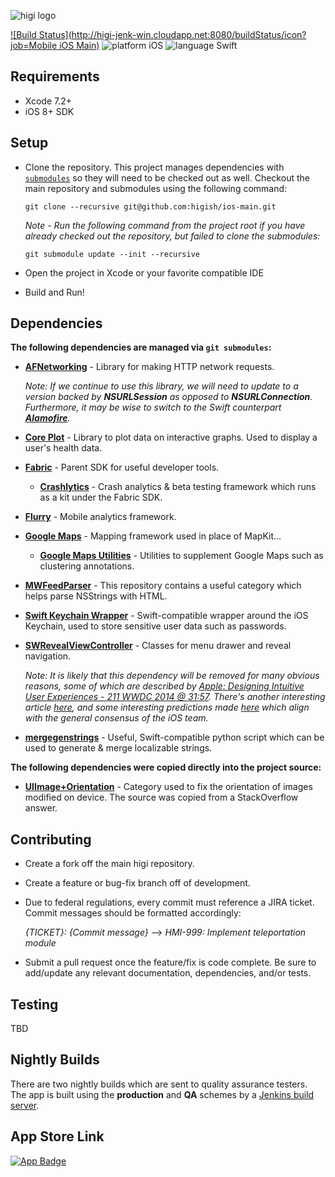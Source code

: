 ![higi logo](https://higi.com/downloads/press_kit/higi_color-transparent_logo.png)

[![Build Status](http://higi-jenk-win.cloudapp.net:8080/buildStatus/icon?job=Mobile iOS Main)](http://higi-jenk-win.cloudapp.net:8080/job/Mobile%20iOS%20Main/)
![platform iOS](https://img.shields.io/badge/platform-ios-lightgray.svg)
![language Swift](https://img.shields.io/badge/language-Swift%202.1-orange.svg)

Requirements
------------
- Xcode 7.2+
- iOS 8+ SDK


Setup
-----

- Clone the repository. This project manages dependencies with [`submodules`](http://www.git-scm.com/book/en/v2/Git-Tools-Submodules) so they will need to be checked out as well. Checkout the main repository and submodules using the following command:

  `git clone --recursive git@github.com:higish/ios-main.git`

  *Note - Run the following command from the project root if you have already checked out the repository, but failed to clone the submodules:*
  
    `git submodule update --init --recursive`

- Open the project in Xcode or your favorite compatible IDE
- Build and Run!

Dependencies
------------
__The following dependencies are managed via `git submodules`:__
- [**AFNetworking**](https://github.com/AFNetworking/AFNetworking) - Library for making HTTP network requests. 

  *Note: If we continue to use this library, we will need to update to a version backed by __NSURLSession__ as opposed to __NSURLConnection__. Furthermore, it may be wise to switch to the Swift counterpart [**Alamofire**](https://github.com/Alamofire/Alamofire.git).*
- [**Core Plot**](https://github.com/higish/core-plot) - Library to plot data on interactive graphs. Used to display a user's health data.
- [**Fabric**](https://github.com/higish/ios-fabric) - Parent SDK for useful developer tools.
  - [**Crashlytics**](https://github.com/higish/ios-crashlytics) - Crash analytics & beta testing framework which runs as a kit under the Fabric SDK.
- [**Flurry**](https://github.com/flurry/Flurry-iOS-SDK.git) - Mobile analytics framework.
- [**Google Maps**](https://github.com/higish/ios-google-maps.git) - Mapping framework used in place of MapKit...
  - [**Google Maps Utilities**](https://github.com/higish/google-maps-ios-utils) - Utilities to supplement Google Maps such as clustering annotations.
- [**MWFeedParser**](https://github.com/mwaterfall/MWFeedParser.git) - This repository contains a useful category which helps parse NSStrings with HTML.
- [**Swift Keychain Wrapper**](https://github.com/jrendel/SwiftKeychainWrapper.git) - Swift-compatible wrapper around the iOS Keychain, used to store sensitive user data such as passwords.
- [**SWRevealViewController**](https://github.com/John-Lluch/SWRevealViewController.git) - Classes for menu drawer and reveal navigation.

  *Note: It is likely that this dependency will be removed for many obvious reasons, some of which are described by [Apple: Designing Intuitive User Experiences - 211 WWDC 2014 @ 31:57](http://devstreaming.apple.com/videos/wwdc/2014/211xxmyz80g30i9/211/211_hd_designing_intuitive_user_experiences.mov?dl=1). There's another interesting article [here](http://techcrunch.com/2014/05/24/before-the-hamburger-button-kills-you/), and some interesting predictions made [here](http://thenextweb.com/opinion/2015/09/14/apples-plan-to-kill-the-hamburger-menu/) which align with the general consensus of the iOS team.*

- [**mergegenstrings**](https://github.com/higish/ios-merge-genstrings) - Useful, Swift-compatible python script which can be used to generate & merge localizable strings.  

__The following dependencies were copied directly into the project source:__

- [**UIImage+Orientation**]() - Category used to fix the orientation of images modified on device. The source was copied from a StackOverflow answer.

Contributing
------------
- Create a fork off the main higi repository. 
- Create a feature or bug-fix branch off of development.
- Due to federal regulations, every commit must reference a JIRA ticket. 
  Commit messages should be formatted accordingly: 
  
  _{TICKET}: {Commit message}_ --> _HMI-999: Implement teleportation module_
- Submit a pull request once the feature/fix is code complete. Be sure to add/update any relevant documentation, dependencies, and/or tests.

Testing
-------
TBD

Nightly Builds
--------------
There are two nightly builds which are sent to quality assurance testers. The app is built using the **production** and **QA** schemes by a [Jenkins build server](http://higi-jenk-win.cloudapp.net:8080/job/Mobile%20iOS%20Main/).

App Store Link
---------------
[![App Badge](http://linkmaker.itunes.apple.com/images/badges/en-us/badge_appstore-lrg.svg)](https://geo.itunes.apple.com/us/app/higi/id599485135?mt=8)

